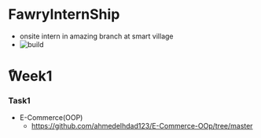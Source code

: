 # FawryInternShip
- onsite intern in amazing branch at smart village
- ![build](https://github.com/ahmedelhdad123/FawryInternShip/assets/91333530/41e71817-fb6f-4a6c-9f25-2cee6aa336dd)
# ًWeek1
### Task1
- E-Commerce(OOP)
  - https://github.com/ahmedelhdad123/E-Commerce-OOp/tree/master
